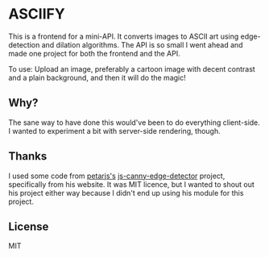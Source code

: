 # ASCIIFY
This is a frontend for a mini-API. It converts images to ASCII art using edge-detection and dilation algorithms. The API
is so small I went ahead and made one project for both the frontend and the API.


To use: Upload an image, preferably a cartoon image with decent contrast and a plain background, and then it will do the magic!


## Why?
The sane way to have done this would've been to do everything client-side.
I wanted to experiment a bit with server-side rendering, though.


## Thanks
I used some code from [petarjs's](https://github.com/petarjs) [js-canny-edge-detector](https://github.com/petarjs/js-canny-edge-detector)
project, specifically from his website. It was MIT licence, but I wanted to shout out his project either way because I  didn't end up using
his module for this project.

## License
MIT
